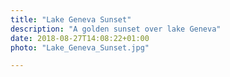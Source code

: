 ```yaml
---
title: "Lake Geneva Sunset"
description: "A golden sunset over lake Geneva"
date: 2018-08-27T14:08:22+01:00
photo: "Lake_Geneva_Sunset.jpg"

---
```

